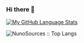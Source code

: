 ### Hi there 👋

[![My GitHub Language Stats](https://github-readme-stats.vercel.app/api/top-langs/?username=nunosources&langs_count=5&theme=tokyonight)]()

<p align="left"><img src="https://github-readme-stats.vercel.app/api/top-langs/?username=NunoSources&langs_count=10&theme=tokyonight&layout=compact" alt="NunoSources :: Top Langs" /></p>

<!--[![ReadMe Card](https://github-readme-stats.vercel.app/api/pin/?username=nunosources&repo=PackageTemplate&show_owner=true)](https://github.com/nunosources/FlappyManafa)

<!--
**NunoSources/NunoSources** is a ✨ _special_ ✨ repository because its `README.md` (this file) appears on your GitHub profile.

Here are some ideas to get you started:

- 🔭 I’m currently working on ...
- 🌱 I’m currently learning ...
- 👯 I’m looking to collaborate on ...
- 🤔 I’m looking for help with ...
- 💬 Ask me about ...
- 📫 How to reach me: ...
- 😄 Pronouns: ...
- ⚡ Fun fact: ...
-->
